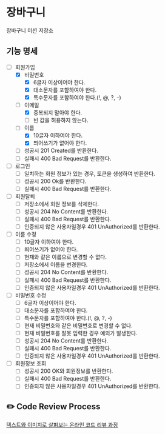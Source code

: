 # 장바구니
장바구니 미션 저장소

## 기능 명세
- [ ] 회원가입
  - [x] 비밀번호
    - [x] 6글자 이상이어야 한다.
    - [x] 대소문자를 포함하여야 한다.
    - [x] 특수문자를 포함하여야 한다.(!, @, ?, -)
  - [ ] 이메일
    - [x] 중복되지 말아야 한다.
    - [ ] 빈 값을 허용하지 않는다.
  - [ ] 이름
    - [x] 10글자 이하여야 한다.
    - [x] 띄어쓰기가 없어야 한다.
  - [ ] 성공시 201 Created를 반환한다.
  - [ ] 실패시 400 Bad Request를 반환한다.
- [ ] 로그인
  - [ ] 일치하는 회원 정보가 있는 경우, 토큰을 생성하여 반환한다.
  - [ ] 성공시 200 Ok를 반환한다.
  - [ ] 실패시 400 Bad Request를 반환한다.
- [ ] 회원탈퇴
  - [ ] 저장소에서 회원 정보를 삭제한다.
  - [ ] 성공시 204 No Content를 반환한다.
  - [ ] 실패시 400 Bad Request를 반환한다.
  - [ ] 인증되지 않은 사용자일경우 401 UnAuthorized를 반환한다.
- [ ] 이름 수정
  - [ ] 10글자 이하여야 한다.
  - [ ] 띄어쓰기가 없어야 한다.
  - [ ] 현재와 같은 이름으로 변경할 수 없다.
  - [ ] 저장소에서 이름을 변경한다.
  - [ ] 성공시 204 No Content를 반환한다.
  - [ ] 실패시 400 Bad Request를 반환한다.
  - [ ] 인증되지 않은 사용자일경우 401 UnAuthorized를 반환한다.
- [ ] 비밀번호 수정
  - [ ] 6글자 이상이어야 한다.
  - [ ] 대소문자를 포함하여야 한다.
  - [ ] 특수문자를 포함하여야 한다.(!, @, ?, -)
  - [ ] 현재 비밀번호와 같은 비밀번호로 변경할 수 없다.
  - [ ] 현재 비밀번호를 잘못 입력한 경우 예외가 발생한다.
  - [ ] 성공시 204 No Content를 반환한다.
  - [ ] 실패시 400 Bad Request를 반환한다.
  - [ ] 인증되지 않은 사용자일경우 401 UnAuthorized를 반환한다.
- [ ] 회원정보 조회
  - [ ] 성공시 200 OK와 회원정보를 반환한다.
  - [ ] 실패시 400 Bad Request를 반환한다.
  - [ ] 인증되지 않은 사용자일경우 401 UnAuthorized를 반환한다.

## ✏️ Code Review Process
[텍스트와 이미지로 살펴보는 온라인 코드 리뷰 과정](https://github.com/next-step/nextstep-docs/tree/master/codereview)
